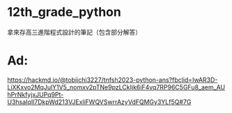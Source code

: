 # 12th_grade_python
拿來存高三進階程式設計的筆記（包含部分解答）

# Ad:
https://hackmd.io/@tobiichi3227/tnfsh2023-python-ans?fbclid=IwAR3D-LiXKxvo2MqJulY1V5_nomxv2pTNe9pzLCkIjk6iF4vq7RP96C5GFu8_aem_AUhPrNkfyjxJUPq9Pt-U3hsaIqlI7DkpWd213VJExliFWQVSwrrAzyVdFQMGy3YLf5Q#7G
